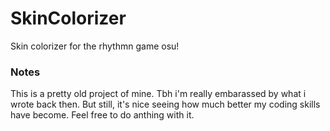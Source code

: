 # SkinColorizer

Skin colorizer for the rhythmn game osu!

### Notes
This is a pretty old project of mine. Tbh i'm really embarassed by what i wrote back then. But still, it's nice seeing how much better my coding skills have become. Feel free to do anthing with it.  
